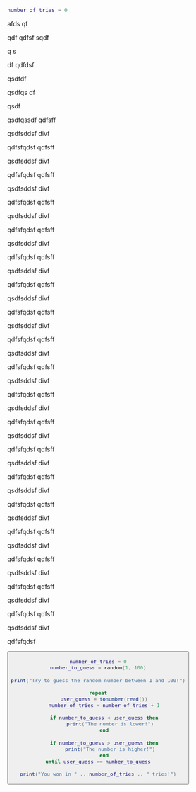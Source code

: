 
```lua
number_of_tries = 0
```

afds
qf

qdf
qdfsf
sqdf


q
s


df
qdfdsf


qsdfdf



qsdfqs
df



qsdf



qsdfqssdf
qdfsff



qsdfsddsf
divf


qdfsfqdsf
qdfsff



qsdfsddsf
divf


qdfsfqdsf
qdfsff



qsdfsddsf
divf


qdfsfqdsf
qdfsff



qsdfsddsf
divf


qdfsfqdsf
qdfsff



qsdfsddsf
divf


qdfsfqdsf
qdfsff



qsdfsddsf
divf


qdfsfqdsf
qdfsff



qsdfsddsf
divf


qdfsfqdsf
qdfsff



qsdfsddsf
divf


qdfsfqdsf
qdfsff



qsdfsddsf
divf


qdfsfqdsf
qdfsff



qsdfsddsf
divf


qdfsfqdsf
qdfsff



qsdfsddsf
divf


qdfsfqdsf
qdfsff



qsdfsddsf
divf


qdfsfqdsf
qdfsff



qsdfsddsf
divf


qdfsfqdsf
qdfsff



qsdfsddsf
divf


qdfsfqdsf
qdfsff



qsdfsddsf
divf


qdfsfqdsf
qdfsff



qsdfsddsf
divf


qdfsfqdsf
qdfsff



qsdfsddsf
divf


qdfsfqdsf
qdfsff



qsdfsddsf
divf


qdfsfqdsf
qdfsff



qsdfsddsf
divf


qdfsfqdsf


<button id="toggle-code"/>

<div id="hidden-code">

```lua
number_of_tries = 0
number_to_guess = random(1, 100)

print("Try to guess the random number between 1 and 100!")

repeat
	user_guess = tonumber(read())
	number_of_tries = number_of_tries + 1

	if number_to_guess < user_guess then
		print("The number is lower!")
	end

	if number_to_guess > user_guess then
		print("The number is higher!")
	end
until user_guess == number_to_guess

print("You won in " .. number_of_tries .. " tries!")
```

</div>
